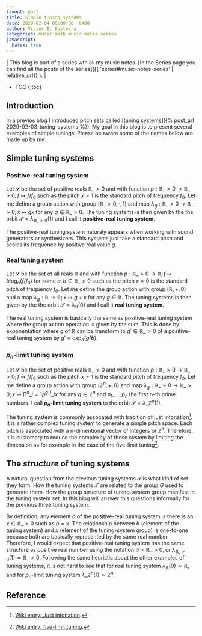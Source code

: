 ```yaml
---
layout: post
title: Simple tuning systems
date: 2029-02-04 08:00:00 -0400
author: Victor E. Bazterra
categories: music math music-notes-series
javascript:
  katex: true
---
```


| This blog is part of a series wth all my music notes. [In the Series page you can find all the posts of the series]({{ 'series#music-notes-series' | relative_url}} ). |

* TOC
{:toc}

## Introduction

In a previos blog I introduced pitch sets called [tuning systems]({% post_url 2029-02-03-tuning-systems %}). My goal in this blog is to present several examples of simple tunings. Please be aware some of the names below are made up by me.

## Simple tuning systems

### Positive-real tuning system

Let $\mathcal{S}$ be the set of positive reals $\mathbb{R}\_{>0}$ and with function $p: \mathbb{R}\_{>0} \rightarrow \mathbb{R}\_{>0}; f \mapsto f/f_0$ such as the pitch $x = 1$ is the standard pitch of frequency $f_0$. Let me define a group action with group $(\mathbb{R}\_{>0}, \cdot, 1)$ and map $\lambda_g: \mathbb{R}\_{>0} \rightarrow \mathbb{R}\_{>0}; x \mapsto gx$ for any $g \in \mathbb{R}\_{>0}$. The tuning systems is then given by the the orbit $\mathcal{T} = \lambda_{\mathbb{R}\_{>0}}(1)$ and I call it **positive-real tuning system**.

The positive-real tuning system naturaly appears when working with sound generators or synthesizers. This systems just take a standard pitch and scales its frequence by positive real value $g$.

### Real tuning system

Let $\mathcal{S}$ be the set of all reals $\mathbb{R}$ and with function $p: \mathbb{R}\_{>0} \rightarrow \mathbb{R}; f \mapsto b\log_a(f/f_0)$ for some $a,b \in \mathbb{R}\_{>0}$ such as the pitch $x = 0$ is the standard pitch of frequency $f_0$. Let me define the group action with group $(\mathbb{R}, +, 0)$ and a map $\lambda_g: \mathbb{R} \rightarrow \mathbb{R}; x \mapsto g + x$ for any $g \in \mathbb{R}$. The tuning systems is then given by the the orbit $\mathcal{T} = \lambda_{\mathbb{R}}(0)$ and I call it **real tuning system**.

The real tuning system is basically the same as positive-real tuning system where the group action operation is given by the sum. This is done by exponentation where $g$ of $\mathbb{R}$ can be transform to $g' \in \mathbb{R}\_{>0}$ of a positive-real tuning system by $g' = \exp_a(g/b)$.

### $p_n$-limit tuning system

Let $\mathcal{S}$ be the set of positive reals $\mathbb{R}\_{>0}$ and with function $p: \mathbb{R}\_{>0} \rightarrow \mathbb{R}\_{>0}; f \mapsto f/f_0$ such as the pitch $x = 1$ is the standard pitch of frequency $f_0$. Let me define a group action with group $(\mathbb{Z}^n, +, 0)$ and map $\lambda_g: \mathbb{R}\_{>0} \rightarrow \mathbb{R}\_{>0}; x \mapsto \prod^n\_{i=1} p^{g\_i}\_i x$ for any $g \in \mathbb{Z}^n$ and $p_1,..., p_n$ the first n-th prime numbers. I call **$p_n$-limit tuning system** to the orbit $\mathcal{T} = \lambda\_{\mathbb{Z}^n}(1)$.

The tuning system is commonly assocated with tradition of just intonation[^1]. It is a rather complex tuning system to generate a simple pitch space. Each pitch is associated with a n-dimentional vector of integers or $\mathbb{Z}^n$. Therefore, it is customary to reduce the complexity of these system by limiting the dimension as for example in the case of the five-limit tuning[^2].

## The *structure* of tuning systems

A natural question from the previous tuning systems $\mathcal{T}$ is what kind of set they form. How the tuning systems $\mathcal{T}$ are related to the group $G$ used to generate them. How the group structure of tuning-system group manifest in the tuning system set. In this blog will answer this questions informally for the previous three tuning system.

By definition, any element $b$ of the positive-real tuning system $\mathcal{T}$ there is an $x \in \mathbb{R}\_{>0}$ such as $b = x$. The relationship between $b$ (element of the tuning system) and $x$ (element of the tuning-system group) is one-to-one because both are basically represented by the same real number. Therefore, I would expect that positive-real tuning system has the same structure as positive real number using the notation $\mathcal{T} \simeq \mathbb{R}\_{>0}$, or $\lambda_{\mathbb{R}\_{>0}}(1) \simeq \mathbb{R}\_{>0}$. Following the same heuristic about the other examples of tuning systems, it is not hard to see that for real tuning system $\lambda_{\mathbb{R}}(0) \simeq \mathbb{R}$, and for $p_n$-limit tuning system $\lambda\_{\mathbb{Z}^n}(1) \simeq \mathbb{Z}^n$.

## Reference

[^1]: [Wiki entry: Just intonation](https://en.wikipedia.org/wiki/Just_intonation).
[^2]: [Wiki entry: five-limit tuning](https://en.wikipedia.org/wiki/Five-limit_tuning).